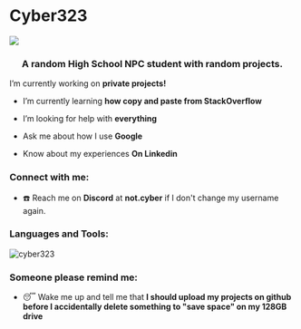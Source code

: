 # Cyber323

![](https://komarev.com/ghpvc/?username=Cyber323&color=1a7939&abbreviated=true&label=Profile%20Viewers&style=for-the-badge)


<h3 align="center">A random High School NPC student with random projects.</h3>

 I’m currently working on **private projects!**

- I’m currently learning **how copy and paste from StackOverflow**

- I’m looking for help with **everything**

- Ask me about how I use **Google**

- Know about my experiences **On Linkedin**

<h3 align="left">Connect with me:</h3>

- ☎️ Reach me on **Discord** at **not.cyber** if I don't change my username again.

<h3 align="left">Languages and Tools:</h3>

<p><img align="center" src="https://github-readme-stats.vercel.app/api/top-langs?username=cyber323&show_icons=true&locale=en&layout=compact&theme=transparent" alt="cyber323" /></p>

<h3 align="left">Someone please remind me: </h3>

- 😴 Wake me up and tell me that **I should upload my projects on github before I accidentally delete something to "save space" on my 128GB drive**
